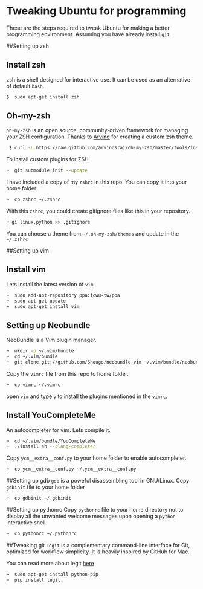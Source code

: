 Tweaking Ubuntu for programming
===============================
These are the steps required to tweak Ubuntu for making a better programming environment. Assuming you have already install `git`.

##Setting up zsh

Install zsh
-----------
zsh is a shell designed for interactive use. It can be used as an alternative of default `bash`. 
```bash
$  sudo apt-get install zsh
```

Oh-my-zsh
---------

`oh-my-zsh` is an open source, community-driven framework for managing your ZSH configuration. Thanks to [Arvind](https://twitter.com/arvindsraj) for creating a custom zsh theme.

```bash
 $ curl -L https://raw.github.com/arvindsraj/oh-my-zsh/master/tools/install.sh | sh
```
 
 To install custom plugins for ZSH
```bash
➜  git submodule init --update
```

I have included a copy of my `zshrc` in this repo. You can copy it into your home folder
```zsh
➜  cp zshrc ~/.zshrc
```

With this `zshrc`, you could create gitignore files like this in your repository.
```zsh
➜ gi linux,python >> .gitignore
```

You can choose a theme from `~/.oh-my-zsh/themes` and update in the `~/.zshrc` 

##Setting up vim

Install vim
-----------
Lets install the latest version of `vim`.

```zsh
➜  sudo add-apt-repository ppa:fcwu-tw/ppa
➜  sudo apt-get update
➜  sudo apt-get install vim
```
Setting up Neobundle
--------------------
NeoBundle is a Vim plugin manager.
```zsh
➜  mkdir -p ~/.vim/bundle
➜  cd ~/.vim/bundle
➜  git clone git://github.com/Shougo/neobundle.vim ~/.vim/bundle/neobundle.vim
```

Copy the `vimrc` file from this repo to home folder.
```zsh
➜  cp vimrc ~/.vimrc
```
open `vim` and type `y` to install the plugins mentioned in the `vimrc`.

Install YouCompleteMe 
---------------------
An autocompleter for vim. Lets compile it.
```zsh
➜  cd ~/.vim/bundle/YouCompleteMe
➜  ./install.sh --clang-completer
```
Copy `ycm__extra__conf.py` to your home folder to enable autocompleter.
```zsh
➜  cp ycm__extra__conf.py ~/.ycm__extra__conf.py
```

##Setting up gdb
`gdb` is a poweful disassembling tool in GNU/Linux. Copy `gdbinit` file to your home folder 
```zsh
➜  cp gdbinit ~/.gdbinit
```

##Setting up pythonrc
Copy `pythonrc` file to your home directory not to display all the unwanted welcome messages
upon opening a `python` interactive shell. 
```zsh
➜  cp pythonrc ~/.pythonrc 
```

##Tweaking git 
`Legit` is a complementary command-line interface for Git, optimized for workflow simplicity. It is heavily inspired by GitHub for Mac.

You can read more about legit [here](http://www.git-legit.org/)
```zsh
➜  sudo apt-get install python-pip 
➜  pip install legit
```
